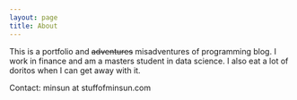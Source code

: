 ```yaml
---
layout: page
title: About
---
```


This is a portfolio and ~~adventures~~ misadventures of programming blog. I work in finance and am a masters student in data science. I also eat a lot of doritos when I can get away with it. 

Contact: minsun at stuffofminsun.com
